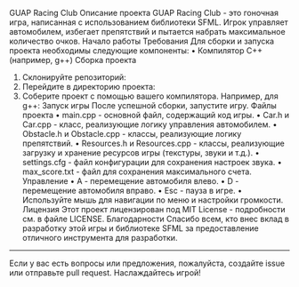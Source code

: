 GUAP Racing Club
Описание проекта
GUAP Racing Club - это гоночная игра, написанная с использованием библиотеки SFML. Игрок управляет автомобилем, избегает препятствий и пытается набрать максимальное количество очков.
Начало работы
Требования
Для сборки и запуска проекта необходимы следующие компоненты:
•	Компилятор C++ (например, g++)
Сборка проекта
1.	Склонируйте репозиторий:
2.	Перейдите в директорию проекта:
3.	Соберите проект с помощью вашего компилятора. Например, для g++:
Запуск игры
После успешной сборки, запустите игру.
Файлы проекта
•	main.cpp - основной файл, содержащий код игры.
•	Car.h и Car.cpp - класс, реализующие логику управления автомобилем.
•	Obstacle.h и Obstacle.cpp - классы, реализующие логику препятствий.
•	Resources.h и Resources.cpp - классы, реализующие загрузку и хранение ресурсов игры (текстуры, звуки и т.д.).
•	settings.cfg - файл конфигурации для сохранения настроек звука.
•	max_score.txt - файл для сохранения максимального счета.
Управление
•	A - перемещение автомобиля влево.
•	D - перемещение автомобиля вправо.
•	Esc - пауза в игре.
•	Используйте мышь для навигации по меню и настройки громкости.
Лицензия
Этот проект лицензирован под MIT License - подробности см. в файле LICENSE.
Благодарности
Спасибо всем, кто внес вклад в разработку этой игры и библиотеке SFML за предоставление отличного инструмента для разработки.
________________________________________
Если у вас есть вопросы или предложения, пожалуйста, создайте issue или отправьте pull request. Наслаждайтесь игрой!

